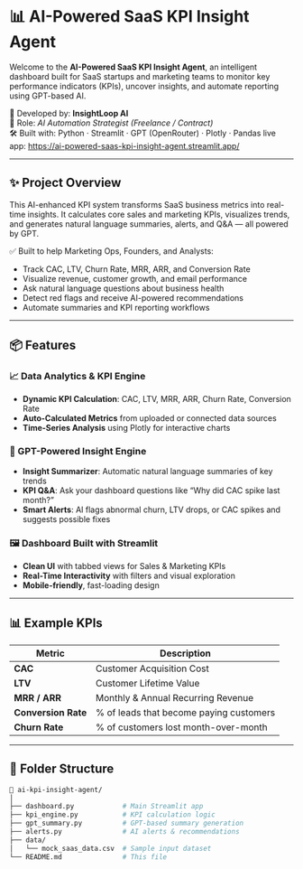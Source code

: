 # 📊 AI-Powered SaaS KPI Insight Agent

Welcome to the **AI-Powered SaaS KPI Insight Agent**, an intelligent dashboard built for SaaS startups and marketing teams to monitor key performance indicators (KPIs), uncover insights, and automate reporting using GPT-based AI.

🚀 Developed by: **InsightLoop AI**  
🎯 Role: *AI Automation Strategist (Freelance / Contract)*  
🛠 Built with: Python · Streamlit · GPT (OpenRouter) · Plotly · Pandas
live app: https://ai-powered-saas-kpi-insight-agent.streamlit.app/

---

## ✨ Project Overview

This AI-enhanced KPI system transforms SaaS business metrics into real-time insights. It calculates core sales and marketing KPIs, visualizes trends, and generates natural language summaries, alerts, and Q&A — all powered by GPT.

✅ Built to help Marketing Ops, Founders, and Analysts:

- Track CAC, LTV, Churn Rate, MRR, ARR, and Conversion Rate
- Visualize revenue, customer growth, and email performance
- Ask natural language questions about business health
- Detect red flags and receive AI-powered recommendations
- Automate summaries and KPI reporting workflows

---

## 📦 Features

### 📈 Data Analytics & KPI Engine
- **Dynamic KPI Calculation**: CAC, LTV, MRR, ARR, Churn Rate, Conversion Rate
- **Auto-Calculated Metrics** from uploaded or connected data sources
- **Time-Series Analysis** using Plotly for interactive charts

### 🧠 GPT-Powered Insight Engine
- **Insight Summarizer**: Automatic natural language summaries of key trends
- **KPI Q&A**: Ask your dashboard questions like “Why did CAC spike last month?”
- **Smart Alerts**: AI flags abnormal churn, LTV drops, or CAC spikes and suggests possible fixes

### 🖼 Dashboard Built with Streamlit
- **Clean UI** with tabbed views for Sales & Marketing KPIs
- **Real-Time Interactivity** with filters and visual exploration
- **Mobile-friendly**, fast-loading design

---

## 📊 Example KPIs

| Metric | Description |
|--------|-------------|
| **CAC** | Customer Acquisition Cost |
| **LTV** | Customer Lifetime Value |
| **MRR / ARR** | Monthly & Annual Recurring Revenue |
| **Conversion Rate** | % of leads that become paying customers |
| **Churn Rate** | % of customers lost month-over-month |

---

## 📁 Folder Structure

```bash
📂 ai-kpi-insight-agent/
│
├── dashboard.py            # Main Streamlit app
├── kpi_engine.py           # KPI calculation logic
├── gpt_summary.py          # GPT-based summary generation
├── alerts.py               # AI alerts & recommendations
├── data/
│   └── mock_saas_data.csv  # Sample input dataset
└── README.md               # This file

